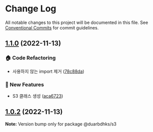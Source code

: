 # Change Log

All notable changes to this project will be documented in this file.
See [Conventional Commits](https://conventionalcommits.org) for commit guidelines.

## [1.1.0](https://github.com/duarbdhks/monorepo-lerna/compare/@duarbdhks/s3@1.0.2...@duarbdhks/s3@1.1.0) (2022-11-13)


### :house: Code Refactoring

* 사용하지 않는 import 제거 ([78c88da](https://github.com/duarbdhks/monorepo-lerna/commit/78c88da9dc1541f30228840f96bcc603c9db779b))


### :rocket: New Features

* S3 클래스 생성 ([aca6723](https://github.com/duarbdhks/monorepo-lerna/commit/aca67235198ede72854c9e5853a6c3803c9c6429))



## [1.0.2](https://github.com/duarbdhks/monorepo-lerna/compare/@duarbdhks/s3@1.0.1...@duarbdhks/s3@1.0.2) (2022-11-13)

**Note:** Version bump only for package @duarbdhks/s3
